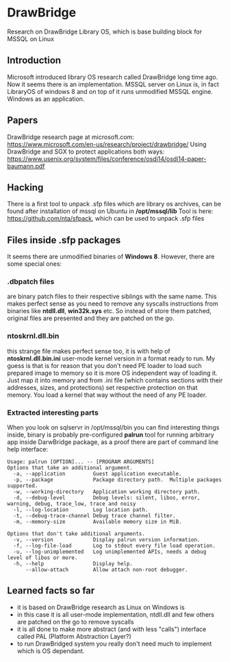 # DrawBridge
Research on DrawBridge Library OS, which is base building block for MSSQL on Linux

## Introduction
Microsoft introduced library OS research called DrawBridge long time ago. Now it seems there is an implementation. MSSQL server on Linux is, in fact LibraryOS of windows 8  and on top of it runs unmodified MSSQL engine. Windows as an application.

## Papers

DrawBridge research page at microsoft.com:
https://www.microsoft.com/en-us/research/project/drawbridge/
Using DrawBridge and SGX to protect applications both ways:
https://www.usenix.org/system/files/conference/osdi14/osdi14-paper-baumann.pdf


## Hacking
There is a first tool to unpack .sfp files which are library os archives, can be found after installation of mssql on Ubuntu in **/opt/mssql/lib**
Tool is here: https://github.com/nta/sfpack, which can be used to unpack .sfp files 

## Files inside .sfp packages
It seems there are unmodified binaries of **Windows 8**. However, there are some special ones:
### .dbpatch files
are binary patch files to their respective siblings with the same name. This makes perfect sense as you need to remove any syscalls instructions from binaries like **ntdll.dll**, **win32k.sys** etc. So instead of store them patched, original files are presented and they are patched on the go.
### ntoskrnl.dll.bin
this strange file makes perfect sense too, it is with help of **ntoskrnl.dll.bin.ini** user-mode  kernel version in a format ready to run. My guess is that is for reason  that you don't need PE loader to load such prepared image to memory so it is more OS independent way of loading it. Just map it into memory and from .ini file (which contains sections with their addresses, sizes, and protections) set respective protection on that memory. You load a kernel that way without the need of any PE loader.

### Extracted interesting parts
When you look on sqlservr in /opt/mssql/bin you can find interesting things inside, binary is probably pre-configured **palrun** tool for running arbitrary app inside DarwBridge package, as a proof there are part of command line help interface:

```
Usage: palrun [OPTION]... -- [PROGRAM ARGUMENTS]
Options that take an additional argument.
  -a, --application         Guest application executable.
  -p, --package             Package directory path.  Multiple packages supported.
  -w, --working-directory   Application working directory path.
  -d, --debug-level         Debug levels: silent, libos, error, warning, debug, trace_low, trace and noisy
  -l, --log-location        Log location path.
  -t, --debug-trace-channel Debug trace channel filter.
  -m, --memory-size         Available memory size in MiB.
  
Options that don't take additional arguments.
  -v, --version             Display palrun version information.
  -f, --log-file-load       Log to stdout every file load operation.
  -u, --log-unimplemented   Log unimplemented APIs, needs a debug level of libos or more.
  -h, --help                Display help.
      --allow-attach        Allow attach non-root debugger. 
```


## Learned facts so far
* it is based on DrawBridge research as Linux on Windows is
* in this case it is all user-mode implementation, ntdll.dll and few others are patched on the go to remove syscalls
* it is all done to make more abstract (and with less "calls") interface called PAL (Platform Abstraction Layer?)
* to run DrawBridged system you really don't need much to implement which is OS dependant.
